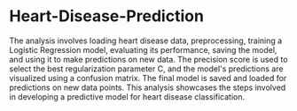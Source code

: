 # Heart-Disease-Prediction
The analysis involves loading heart disease data, preprocessing, training a Logistic Regression model, evaluating its performance, saving the model, and using it to make predictions on new data. The precision score is used to select the best regularization parameter C, and the model's predictions are visualized using a confusion matrix. The final model is saved and loaded for predictions on new data points. This analysis showcases the steps involved in developing a predictive model for heart disease classification.

